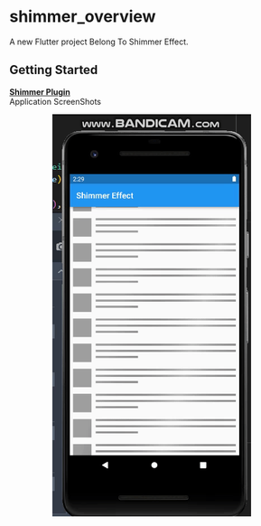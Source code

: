 # shimmer_overview

A new Flutter project Belong To Shimmer Effect.

## Getting Started

**<a href="https://pub.dev/packages/shimmer" target="_blank"> Shimmer Plugin </a>**
<br/>
Application ScreenShots


<center> <img src="https://github.com/AbdulSattarSuleman/Flutter_Shimmer_effect/blob/master/ezgif.com-gif-maker.gif"> </center>



